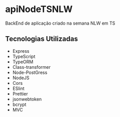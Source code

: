 # apiNodeTSNLW
BackEnd de aplicação criado na semana NLW em TS
## Tecnologias Utilizadas
- Express
- TypeScript
- TypeORM 
- Class-transformer
- Node-PostGress
- NodeJS
- Cors
- ESlint
- Prettier
- jsonwebtoken
- bcrypt
- MVC
